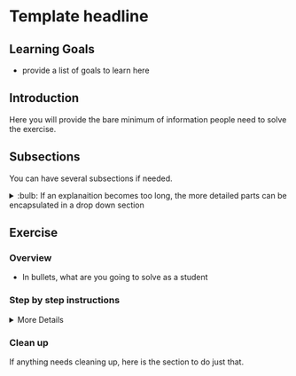 # Template headline

## Learning Goals

- provide a list of goals to learn here

## Introduction

Here you will provide the bare minimum of information people need to solve the exercise.

## Subsections

You can have several subsections if needed.

<details>
<summary>:bulb: If an explanaition becomes too long, the more detailed parts can be encapsulated in a drop down section</summary>
</details>

## Exercise

### Overview

- In bullets, what are you going to solve as a student

### Step by step instructions

<details>
<summary>More Details</summary>

> **NOTE**: Take **the same bullet names as above** and put them in to illustrate how far the student have gone. Then **delete this line**.

- all actions that you believe the student should do, should be in a bullet

> :bulb: Help can be illustrated with bulbs in order to make it easy to distinguish.

</details>

### Clean up

If anything needs cleaning up, here is the section to do just that.